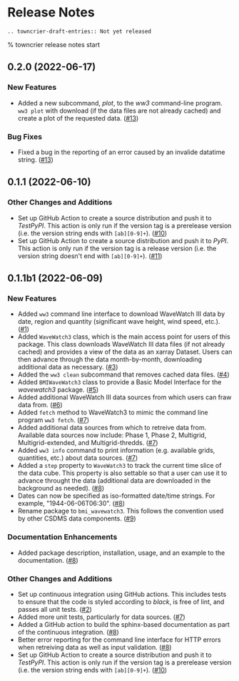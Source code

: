# Release Notes

```{eval-rst}
.. towncrier-draft-entries:: Not yet released
```

% towncrier release notes start

## 0.2.0 (2022-06-17)

### New Features

- Added a new subcommand, *plot*, to the *ww3* command-line program.
  `ww3 plot` with download (if the data files are not already cached) and
  create a plot of the requested data. ([#13](https://github.com/csdms/bmi-wavewatch3/issues/13))

### Bug Fixes

- Fixed a bug in the reporting of an error caused by an invalide datatime
  string. ([#13](https://github.com/csdms/bmi-wavewatch3/issues/13))

## 0.1.1 (2022-06-10)

### Other Changes and Additions

- Set up GitHub Action to create a source distribution and push it to
  *TestPyPI*. This action is only run if the version tag is a prerelease version
  (i.e. the version string ends with `[ab][0-9]+`). ([#10](https://github.com/csdms/bmi-wavewatch3/issues/10))
- Set up GitHub Action to create a source distribution and push it to
  *PyPI*. This action is only run if the version tag is a release version
  (i.e. the version string doesn't end with `[ab][0-9]+`). ([#11](https://github.com/csdms/bmi-wavewatch3/issues/11))

## 0.1.1b1 (2022-06-09)

### New Features

- Added `ww3` command line interface to download WaveWatch III data by date,
  region and quantity (significant wave height, wind speed, etc.). ([#1](https://github.com/csdms/bmi-wavewatch3/issues/1))
- Added `WaveWatch3` class, which is the main access point for users of this package.
  This class downloads WaveWatch III data files (if not already cached) and provides a
  view of the data as an xarray Dataset. Users can then advance through the data
  month-by-month, downloading additional data as necessary. ([#3](https://github.com/csdms/bmi-wavewatch3/issues/3))
- Added the `ww3 clean` subcommand that removes cached data files. ([#4](https://github.com/csdms/bmi-wavewatch3/issues/4))
- Added `BMIWaveWatch3` class to provide a Basic Model Interface for the
  *wavewatch3* package. ([#5](https://github.com/csdms/bmi-wavewatch3/issues/5))
- Added additional WaveWatch III data sources from which users can fraw data
  from. ([#6](https://github.com/csdms/bmi-wavewatch3/issues/6))
- Added `fetch` method to WaveWatch3 to mimic the command line program
  `ww3 fetch`. ([#7](https://github.com/csdms/bmi-wavewatch3/issues/7))
- Added additional data sources from which to retreive data from. Available
  data sources now include: Phase 1, Phase 2, Multigrid, Multigrid-extended,
  and Multigrid-thredds. ([#7](https://github.com/csdms/bmi-wavewatch3/issues/7))
- Added `ww3 info` command to print information (e.g. available grids, quantities,
  etc.) about data sources. ([#7](https://github.com/csdms/bmi-wavewatch3/issues/7))
- Added a `step` property to `WaveWatch3` to track the current time slice
  of the data cube. This property is also settable so that a user can use it to
  advance throught the data (additional data are downloaded in the background as
  needed). ([#8](https://github.com/csdms/bmi-wavewatch3/issues/8))
- Dates can now be specified as iso-formatted date/time strings. For example,
  "1944-06-06T06:30". ([#8](https://github.com/csdms/bmi-wavewatch3/issues/8))
- Rename package to `bmi_wavewatch3`. This follows the convention used by other
  CSDMS data components. ([#9](https://github.com/csdms/bmi-wavewatch3/issues/9))

### Documentation Enhancements

- Added package description, installation, usage, and an example to the
  documentation. ([#8](https://github.com/csdms/bmi-wavewatch3/issues/8))

### Other Changes and Additions

- Set up continuous integration using GitHub actions. This includes tests to
  ensure that the code is styled according to *black*, is free of lint, and
  passes all unit tests. ([#2](https://github.com/csdms/bmi-wavewatch3/issues/2))
- Added more unit tests, particularly for data sources. ([#7](https://github.com/csdms/bmi-wavewatch3/issues/7))
- Added a GitHub action to build the sphinx-based documentation as part of the
  continuous integration. ([#8](https://github.com/csdms/bmi-wavewatch3/issues/8))
- Better error reporting for the command line interface for HTTP errors when
  retreiving data as well as input validation. ([#8](https://github.com/csdms/bmi-wavewatch3/issues/8))
- Set up GitHub Action to create a source distribution and push it to
  *TestPyPI*. This action is only run if the version tag is a prerelease version
  (i.e. the version string ends with `[ab][0-9]+`). ([#10](https://github.com/csdms/bmi-wavewatch3/issues/10))
